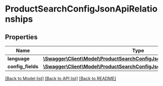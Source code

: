 # ProductSearchConfigJsonApiRelationships

## Properties
Name | Type | Description | Notes
------------ | ------------- | ------------- | -------------
**language** | [**\Swagger\Client\Model\ProductSearchConfigJsonApiRelationshipsLanguage**](ProductSearchConfigJsonApiRelationshipsLanguage.md) |  | [optional] 
**config_fields** | [**\Swagger\Client\Model\ProductSearchConfigJsonApiRelationshipsConfigFields**](ProductSearchConfigJsonApiRelationshipsConfigFields.md) |  | [optional] 

[[Back to Model list]](../../README.md#documentation-for-models) [[Back to API list]](../../README.md#documentation-for-api-endpoints) [[Back to README]](../../README.md)

